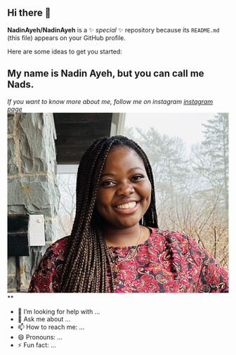 ## Hi there 👋


**NadinAyeh/NadinAyeh** is a ✨ _special_ ✨ repository because its `README.md` (this file) appears on your GitHub profile.

Here are some ideas to get you started:

## My name is Nadin Ayeh, but you can call me Nads. 
*If you want to know more about me, follow me on instagram [instagram page](https://www.instagram.com/)*
![a picture of nadin](nadin%20picture.png)
**
- 🤔 I’m looking for help with ...
- 💬 Ask me about ...
- 📫 How to reach me: ...
- 😄 Pronouns: ...
- ⚡ Fun fact: ...

